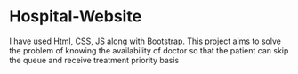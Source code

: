 # Hospital-Website
I have used Html, CSS, JS along with Bootstrap. This project aims to solve the problem of knowing the availability of doctor so that the patient can skip the queue and receive treatment priority basis
